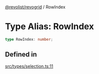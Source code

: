 [@revolist/revogrid](README.md) / RowIndex

# Type Alias: RowIndex

```ts
type RowIndex: number;
```

## Defined in

[src/types/selection.ts:11](https://github.com/revolist/revogrid/blob/179ef4790c9da8e1216f1005cb3571a276adbd08/src/types/selection.ts#L11)
